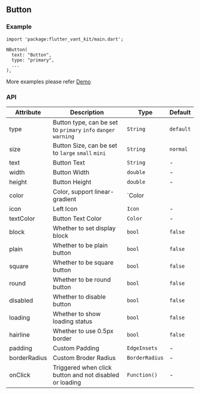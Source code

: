 ## Button

### Example

```
import 'package:flutter_vant_kit/main.dart';

NButton(
  text: "Button",
  type: "primary",
  ...
),
```

More examples please refer [Demo](https://github.com/benjaken/flutter_vant_kit/blob/master/example/lib/routes/demoButton.dart)

### API

| Attribute | Description | Type | Default |
| ------------ | ------------ | ------------ | ------------ |
| type | Button type, can be set to `primary` `info` `danger` `warning` | `String` | `default` |
| size | Button Size, can be set to `large` `small` `mini` | `String` | `normal` |
| text | Button Text | `String` | - |
| width | Button Width | `double` | - |
| height | Button Height | `double` | - |
| color | Color, support linear-gradient | `Color || Gradient` | - |
| icon | Left Icon | `Icon` | - |
| textColor | Button Text Color | `Color` | - |
| block | Whether to set display block | `bool` | `false` |
| plain | Whether to be plain button | `bool` | `false` |
| square | Whether to be square button | `bool` | `false` |
| round | Whether to be round button | `bool` | `false` |
| disabled | Whether to disable button | `bool` | `false` |
| loading | Whether to show loading status | `bool` | `false` |
| hairline | Whether to use 0.5px border | `bool` | `false` |
| padding | Custom Padding | `EdgeInsets` | - |
| borderRadius | Custom Broder Radius | `BorderRadius` | - |
| onClick | Triggered when click button and not disabled or loading | `Function()` | - |
